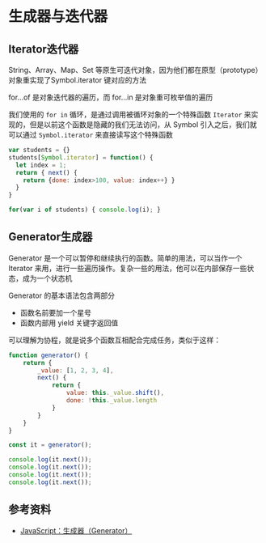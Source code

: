 # 生成器与迭代器



## Iterator迭代器



String、Array、Map、Set 等原生可迭代对象，因为他们都在原型（prototype）对象重实现了Symbol.iterator 键对应的方法

for...of 是对象迭代器的遍历，而 for...in 是对象重可枚举值的遍历



我们使用的 `for in` 循环，是通过调用被循环对象的一个特殊函数 `Iterator` 来实现的，但是以前这个函数是隐藏的我们无法访问，从 Symbol 引入之后，我们就可以通过 `Symbol.iterator` 来直接读写这个特殊函数



```javascript
var students = {}
students[Symbol.iterator] = function() {
  let index = 1;
  return { next() {
    return {done: index>100, value: index++} }
  }
}

for(var i of students) { console.log(i); }
```



## Generator生成器

Generator 是一个可以暂停和继续执行的函数。简单的用法，可以当作一个 Iterator 来用，进行一些遍历操作。复杂一些的用法，他可以在内部保存一些状态，成为一个状态机

Generator 的基本语法包含两部分

- 函数名前要加一个星号
- 函数内部用 yield 关键字返回值

可以理解为协程，就是说多个函数互相配合完成任务，类似于这样：

```javascript
function generator() {
    return {
        _value: [1, 2, 3, 4],
        next() {
            return {
                value: this._value.shift(),
                done: !this._value.length
            }
        }
    }
}

const it = generator();

console.log(it.next());
console.log(it.next());
console.log(it.next());
console.log(it.next());
```





## 参考资料

- [JavaScript：生成器（Generator）](https://www.jianshu.com/p/da611c080feb)